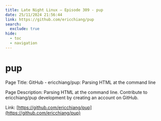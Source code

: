 ```yaml
---
title: Late Night Linux – Episode 309 - pup
date: 25/11/2024 21:56:44
link: https://github.com/ericchiang/pup
search:
  exclude: true
hide:
  - toc
  - navigation
---
```


# pup

Page Title: GitHub - ericchiang/pup: Parsing HTML at the command line

Page Description: Parsing HTML at the command line. Contribute to ericchiang/pup development by creating an account on GitHub. 

Link: [https://github.com/ericchiang/pup](https://github.com/ericchiang/pup)